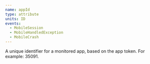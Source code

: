 ```yaml
---
name: appId
type: attribute
units: ID
events:
  - MobileSession
  - MobileHandledException
  - MobileCrash
---
```


A unique identifier for a monitored app, based on the app token. For example: 35091.
